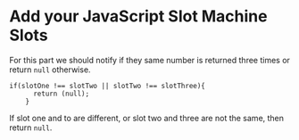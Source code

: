 # Add your JavaScript Slot Machine Slots
For this part we should notify if they same number is returned three times or return `null` otherwise.

```
if(slotOne !== slotTwo || slotTwo !== slotThree){
      return (null);
    }
```

If slot one and to are different, or slot two and three are not the same, then return `null`.
